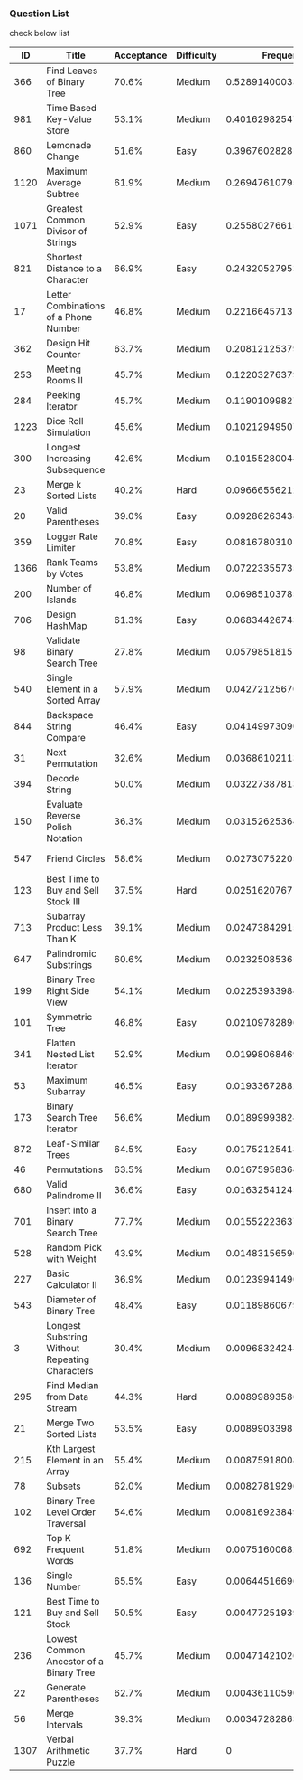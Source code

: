 ### Question List

check below list


ID   |Title|Acceptance|Difficulty|Frequency|Leetcode Question Link
---|---|---|---|---|---
 366  |Find Leaves of Binary Tree|70.6%|Medium|0.5289140003341137| https://leetcode.com/problems/find-leaves-of-binary-tree
 981  |Time Based Key-Value Store|53.1%|Medium|0.40162982547051973| https://leetcode.com/problems/time-based-key-value-store
 860  |Lemonade Change|51.6%|Easy|0.3967602828188025| https://leetcode.com/problems/lemonade-change
 1120 |Maximum Average Subtree|61.9%|Medium|0.2694761079552085| https://leetcode.com/problems/maximum-average-subtree
 1071 |Greatest Common Divisor of Strings|52.9%|Easy|0.25580276615686737| https://leetcode.com/problems/greatest-common-divisor-of-strings
 821  |Shortest Distance to a Character|66.9%|Easy|0.24320527953164725| https://leetcode.com/problems/shortest-distance-to-a-character
 17   |Letter Combinations of a Phone Number|46.8%|Medium|0.22166457131988548| https://leetcode.com/problems/letter-combinations-of-a-phone-number
 362  |Design Hit Counter|63.7%|Medium|0.20812125379246896| https://leetcode.com/problems/design-hit-counter
 253  |Meeting Rooms II|45.7%|Medium|0.12203276379668937| https://leetcode.com/problems/meeting-rooms-ii
 284  |Peeking Iterator|45.7%|Medium|0.11901099827011974| https://leetcode.com/problems/peeking-iterator
 1223 |Dice Roll Simulation|45.6%|Medium|0.10212949507637983| https://leetcode.com/problems/dice-roll-simulation
 300  |Longest Increasing Subsequence|42.6%|Medium|0.10155280044326445| https://leetcode.com/problems/longest-increasing-subsequence
 23   |Merge k Sorted Lists|40.2%|Hard|0.09666556212354038| https://leetcode.com/problems/merge-k-sorted-lists
 20   |Valid Parentheses|39.0%|Easy|0.09286263438126167| https://leetcode.com/problems/valid-parentheses
 359  |Logger Rate Limiter|70.8%|Easy|0.08167803101426718| https://leetcode.com/problems/logger-rate-limiter
 1366 |Rank Teams by Votes|53.8%|Medium|0.07223355735937158| https://leetcode.com/problems/rank-teams-by-votes
 200  |Number of Islands|46.8%|Medium|0.06985103785996453| https://leetcode.com/problems/number-of-islands
 706  |Design HashMap|61.3%|Easy|0.0683442674369718| https://leetcode.com/problems/design-hashmap
 98   |Validate Binary Search Tree|27.8%|Medium|0.057985181512132535| https://leetcode.com/problems/validate-binary-search-tree
 540  |Single Element in a Sorted Array|57.9%|Medium|0.042721256704769804| https://leetcode.com/problems/single-element-in-a-sorted-array
 844  |Backspace String Compare|46.4%|Easy|0.041499730906752734| https://leetcode.com/problems/backspace-string-compare
 31   |Next Permutation|32.6%|Medium|0.03686102113159897| https://leetcode.com/problems/next-permutation
 394  |Decode String|50.0%|Medium|0.03227387813668991| https://leetcode.com/problems/decode-string
 150  |Evaluate Reverse Polish Notation|36.3%|Medium|0.031526253646773944| https://leetcode.com/problems/evaluate-reverse-polish-notation
 547  |Friend Circles|58.6%|Medium|0.027307522052851193| https://leetcode.com/problems/friend-circles
 123  |Best Time to Buy and Sell Stock III|37.5%|Hard|0.02516207671950806| https://leetcode.com/problems/best-time-to-buy-and-sell-stock-iii
 713  |Subarray Product Less Than K|39.1%|Medium|0.02473842915612247| https://leetcode.com/problems/subarray-product-less-than-k
 647  |Palindromic Substrings|60.6%|Medium|0.023250853650202817| https://leetcode.com/problems/palindromic-substrings
 199  |Binary Tree Right Side View|54.1%|Medium|0.022539339846061532| https://leetcode.com/problems/binary-tree-right-side-view
 101  |Symmetric Tree|46.8%|Easy|0.02109782896463587| https://leetcode.com/problems/symmetric-tree
 341  |Flatten Nested List Iterator|52.9%|Medium|0.019980684690483426| https://leetcode.com/problems/flatten-nested-list-iterator
 53   |Maximum Subarray|46.5%|Easy|0.019336728821707075| https://leetcode.com/problems/maximum-subarray
 173  |Binary Search Tree Iterator|56.6%|Medium|0.01899993824490396| https://leetcode.com/problems/binary-search-tree-iterator
 872  |Leaf-Similar Trees|64.5%|Easy|0.01752125418714782| https://leetcode.com/problems/leaf-similar-trees
 46   |Permutations|63.5%|Medium|0.016759583649075344| https://leetcode.com/problems/permutations
 680  |Valid Palindrome II|36.6%|Easy|0.01632541245860885| https://leetcode.com/problems/valid-palindrome-ii
 701  |Insert into a Binary Search Tree|77.7%|Medium|0.015522236371561826| https://leetcode.com/problems/insert-into-a-binary-search-tree
 528  |Random Pick with Weight|43.9%|Medium|0.014831565905995232| https://leetcode.com/problems/random-pick-with-weight
 227  |Basic Calculator II|36.9%|Medium|0.01239941490503826| https://leetcode.com/problems/basic-calculator-ii
 543  |Diameter of Binary Tree|48.4%|Easy|0.011898606798495848| https://leetcode.com/problems/diameter-of-binary-tree
 3    |Longest Substring Without Repeating Characters|30.4%|Medium|0.009683242444739549| https://leetcode.com/problems/longest-substring-without-repeating-characters
 295  |Find Median from Data Stream|44.3%|Hard|0.00899893586856953| https://leetcode.com/problems/find-median-from-data-stream
 21   |Merge Two Sorted Lists|53.5%|Easy|0.008990339814651234| https://leetcode.com/problems/merge-two-sorted-lists
 215  |Kth Largest Element in an Array|55.4%|Medium|0.008759180089881562| https://leetcode.com/problems/kth-largest-element-in-an-array
 78   |Subsets|62.0%|Medium|0.008278192969371254| https://leetcode.com/problems/subsets
 102  |Binary Tree Level Order Traversal|54.6%|Medium|0.008169238497129479| https://leetcode.com/problems/binary-tree-level-order-traversal
 692  |Top K Frequent Words|51.8%|Medium|0.007516006820935329| https://leetcode.com/problems/top-k-frequent-words
 136  |Single Number|65.5%|Easy|0.006445166968713385| https://leetcode.com/problems/single-number
 121  |Best Time to Buy and Sell Stock|50.5%|Easy|0.0047725193990346675| https://leetcode.com/problems/best-time-to-buy-and-sell-stock
 236  |Lowest Common Ancestor of a Binary Tree|45.7%|Medium|0.004714210262726446| https://leetcode.com/problems/lowest-common-ancestor-of-a-binary-tree
 22   |Generate Parentheses|62.7%|Medium|0.0043611059090124735| https://leetcode.com/problems/generate-parentheses
 56   |Merge Intervals|39.3%|Medium|0.0034728286335985107| https://leetcode.com/problems/merge-intervals
 1307 |Verbal Arithmetic Puzzle|37.7%|Hard|0| https://leetcode.com/problems/verbal-arithmetic-puzzle